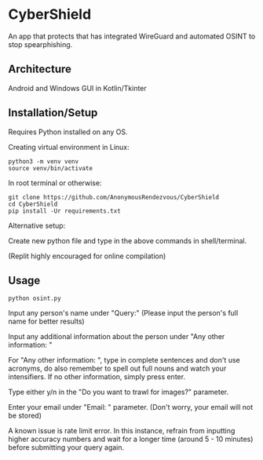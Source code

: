 # CyberShield

An app that protects that has integrated WireGuard and automated OSINT to stop spearphishing.

## Architecture

Android and Windows GUI in Kotlin/Tkinter

## Installation/Setup

Requires Python installed on any OS.

Creating virtual environment in Linux:

```
python3 -m venv venv
source venv/bin/activate
```
In root terminal or otherwise:

```
git clone https://github.com/AnonymousRendezvous/CyberShield
cd CyberShield
pip install -Ur requirements.txt
```
Alternative setup:

Create new python file and type in the above commands in shell/terminal.

(Replit highly encouraged for online compilation)


## Usage

```
python osint.py
```

Input any person's name under "Query:" (Please input the person's full name for better results)

Input any additional information about the person under "Any other information: "

For "Any other information: ", type in complete sentences and don't use acronyms, do also remember to spell out full nouns and watch your intensifiers. If no other information, simply press enter.

Type either y/n in the "Do you want to trawl for images?" parameter.

Enter your email under "Email: " parameter. (Don't worry, your email will not be stored)

A known issue is rate limit error. In this instance, refrain from inputting higher accuracy numbers and wait for a longer time (around 5 - 10 minutes) before submitting your query again.
